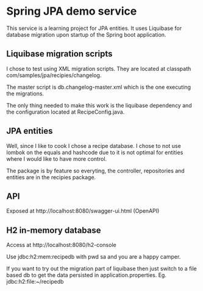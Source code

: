 # Spring JPA demo service


This service is a learning project for JPA entities. It uses Liquibase for database migration upon startup of the Spring boot application.

## Liquibase migration scripts

I chose to test using XML migration scripts. They are located at classpath com/samples/jpa/recipies/changelog. 

The master script is db.changelog-master.xml which is the one executing the migrations.

The only thing needed to make this work is the liquibase dependency and the configuration located at RecipeConfig.java.

## JPA entities

Well, since I like to cook I chose a recipe database. I chose to not use lombok on the equals and hashcode due to it is not optimal for entities where I would like to have more control. 

The package is by feature so everyting, the controller, repositories and entities are in the recipies package.

## API 

Exposed at http://localhost:8080/swagger-ui.html (OpenAPI)

## H2 in-memory database

Access at http://localhost:8080/h2-console

Use jdbc:h2:mem:recipedb with pwd sa and you are a happy camper.

If you want to try out the migration part of liquibase then just switch to a file based db to get the data persisted in application.properties. Eg. jdbc:h2:file:~/recipedb

